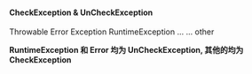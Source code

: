 

#### CheckException & UnCheckException
>

Throwable
   Error
   Exception
      RuntimeException
      ... ... other
      
**RuntimeException 和 Error 均为 UnCheckException, 其他的均为 CheckException**
